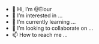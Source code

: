 - 👋 Hi, I’m @Elour
- 👀 I’m interested in ...
- 🌱 I’m currently learning ...
- 💞️ I’m looking to collaborate on ...
- 📫 How to reach me ...

<!---
Elour/Elour is a ✨ special ✨ repository because its `README.md` (this file) appears on your GitHub profile.
You can click the Preview link to take a look at your changes.
--->
